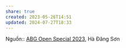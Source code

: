 ```yaml
---
share: true
created: 2023-05-26T14:51
updated: 2024-07-27T18:33
---
```

Nguồn:: [ABG Open Special 2023](ABG%20Open%20Special%202023.md), Hà Đăng Sơn
